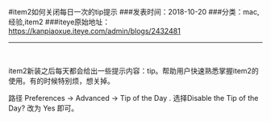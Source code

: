 #item2如何关闭每日一次的tip提示
###发表时间：2018-10-20
###分类：mac,经验,item2
###iteye原始地址：<a href="https://kanpiaoxue.iteye.com/admin/blogs/2432481" target="_blank">https://kanpiaoxue.iteye.com/admin/blogs/2432481</a>

---

<div class="iteye-blog-content-contain" style="font-size: 14px;"> 
 <p>&nbsp;</p> 
 <p>item2新装之后每天都会给出一些提示内容：tip。帮助用户快速熟悉掌握item2的使用。有的时候特别烦，想关掉。</p> 
 <p>路径 Preferences -&gt; Advanced -&gt; Tip of the Day . 选择Disable the Tip of the Day? 改为 Yes 即可。</p> 
 <p>&nbsp;</p> 
 <p>&nbsp;</p> 
 <p>&nbsp;</p> 
 <p>&nbsp;</p> 
 <p>&nbsp;</p> 
 <p>&nbsp;</p> 
 <p>&nbsp;</p> 
 <p>&nbsp;</p> 
 <p>&nbsp;</p> 
</div>